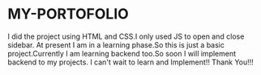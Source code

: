 # MY-PORTOFOLIO
I did the project using HTML and CSS.I only used JS to open and close sidebar.
At present I am in a learning phase.So this is just a basic project.Currently I am learning backend too.So soon I will implement backend to my projects.
I can't wait to learn and Implement!!
Thank You!!!
